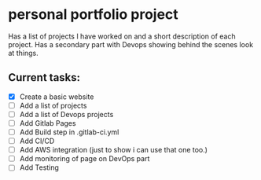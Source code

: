 # personal portfolio project
Has a list of projects I have worked on and a short description of each project.
Has a secondary part with Devops showing behind the scenes look at things.

## Current tasks:
- [x] Create a basic website
- [ ] Add a list of projects
- [ ] Add a list of Devops projects
- [ ] Add Gitlab Pages
- [ ] Add Build step in .gitlab-ci.yml
- [ ] Add CI/CD
- [ ] Add AWS integration (just to show i can use that one too.)
- [ ] Add monitoring of page on DevOps part
- [ ] Add Testing